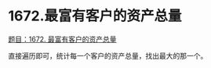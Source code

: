 # 1672.最富有客户的资产总量

[题目：1672. 最富有客户的资产总量](https://leetcode.cn/problems/richest-customer-wealth/)

直接遍历即可，统计每一个客户的资产总量，找出最大的那一个。